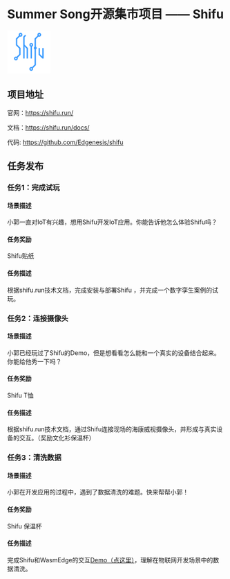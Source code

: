 # Summer Song开源集市项目 —— Shifu

<img src="../img/ShifuLogo.png" width="100" height="100">

## 项目地址

官网：https://shifu.run/

文档：https://shifu.run/docs/

代码: https://github.com/Edgenesis/shifu


## 任务发布

### 任务1：完成试玩

#### 场景描述

小郭一直对IoT有兴趣，想用Shifu开发IoT应用。你能告诉他怎么体验Shifu吗？

#### 任务奖励

Shifu贴纸

#### 任务描述

根据shifu.run技术文档，完成安装与部署Shifu ，并完成一个数字孪生案例的试玩。

### 任务2：连接摄像头

#### 场景描述

小郭已经玩过了Shifu的Demo，但是想看看怎么能和一个真实的设备结合起来。你能给他秀一下吗？

#### 任务奖励

Shifu T恤

#### 任务描述

根据shifu.run技术文档，通过Shifu连接现场的海康威视摄像头，并形成与真实设备的交互。（奖励文化衫保温杯）

### 任务3：清洗数据

#### 场景描述

小郭在开发应用的过程中，遇到了数据清洗的难题。快来帮帮小郭！

#### 任务奖励

Shifu 保温杯

#### 任务描述

完成Shifu和WasmEdge的交互[Demo（点这里）](https://github.com/Edgenesis/wasm-shifu-demo)，理解在物联网开发场景中的数据清洗。

